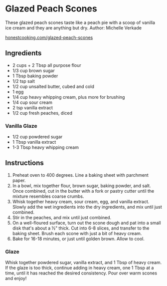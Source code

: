 # Glazed Peach Scones

These glazed peach scones taste like a peach pie with a scoop of vanilla ice cream and they are anything but dry.
Author: Michelle Verkade

[honestcooking.com/glazed-peach-scones](http://honestcooking.com/glazed-peach-scones/)

## Ingredients
- 2 cups + 2 Tbsp all purpose flour
- 1/3 cup brown sugar
- 1 Tbsp baking powder
- 1/2 tsp salt
- 1/2 cup unsalted butter, cubed and cold
- 1 egg
- 1/4 cup heavy whipping cream, plus more for brushing
- 1/4 cup sour cream
- 2 tsp vanilla extract
- 1/2 cup fresh peaches, diced

### Vanilla Glaze

- 1/2 cup powdered sugar
- 1 Tbsp vanilla extract
- 1-3 Tbsp heavy whipping cream

## Instructions

1. Preheat oven to 400 degrees. Line a baking sheet with parchment paper.
2. In a bowl, mix together flour, brown sugar, baking powder, and salt. Once combined, cut in the butter with a fork or pastry cutter until the mixture resembles coarse crumbs.
3. Whisk together heavy cream, sour cream, egg, and vanilla extract. Slowly add the wet ingredients into the dry ingredients, and mix until just combined.
4. Stir in the peaches, and mix until just combined.
5. On a well-floured surface, turn out the scone dough and pat into a small disk that's about a ½" thick. Cut into 6-8 slices, and transfer to the baking sheet. Brush each scone with just a bit of heavy cream.
6. Bake for 16-18 minutes, or just until golden brown. Allow to cool.

### Glaze

Whisk together powdered sugar, vanilla extract, and 1 Tbsp of heavy cream. If the glaze is too thick, continue adding in heavy cream, one 1 Tbsp at a time, until it has reached the desired consistency. Pour over warm scones and enjoy!